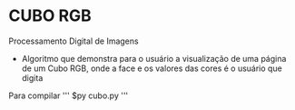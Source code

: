 # CUBO RGB
Processamento Digital de Imagens

- Algoritmo que demonstra para o usuário a visualização de uma página de um Cubo RGB, onde a face e os valores das cores é o usuário que digita

Para compilar
'''
$py cubo.py
'''
